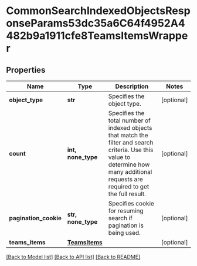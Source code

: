 # CommonSearchIndexedObjectsResponseParams53dc35a6C64f4952A4482b9a1911cfe8TeamsItemsWrapper


## Properties
Name | Type | Description | Notes
------------ | ------------- | ------------- | -------------
**object_type** | **str** | Specifies the object type. | [optional] 
**count** | **int, none_type** | Specifies the total number of indexed objects that match the filter and search criteria. Use this value to determine how many additional requests are required to get the full result. | [optional] 
**pagination_cookie** | **str, none_type** | Specifies cookie for resuming search if pagination is being used. | [optional] 
**teams_items** | [**TeamsItems**](TeamsItems.md) |  | [optional] 

[[Back to Model list]](../README.md#documentation-for-models) [[Back to API list]](../README.md#documentation-for-api-endpoints) [[Back to README]](../README.md)


